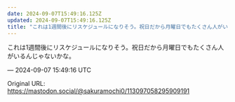 ```yaml
---
date: 2024-09-07T15:49:16.125Z
updated: 2024-09-07T15:49:16.125Z
title: "これは1週間後にリスケジュールになりそう。祝日だから月曜日でもたくさん人がいるん[...]"
---
```


<p>これは1週間後にリスケジュールになりそう。祝日だから月曜日でもたくさん人がいるんじゃないかな。</p>

&mdash; 2024-09-07 15:49:16 UTC

Original URL: https://mastodon.social/@sakuramochi0/113097058295909191

